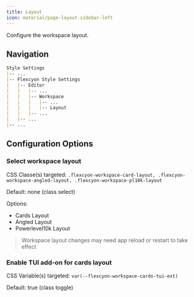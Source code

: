 ```yaml
---
title: Layout
icon: material/page-layout-sidebar-left
---
```


Configure the workspace layout.

## Navigation

```md
Style Settings
|-- ...
|-- Flexcyon Style Settings
|   |-- Editor
|   |   |-- ...
|   |   |-- Workspace
|   |   |   |-- ...
|   |   |   |-- Layout
|   |   |-- ...
|   |-- ...
|-- ...
```

## Configuration Options

### Select workspace layout

CSS Classe(s) targeted: `.flexcyon-workspace-card-layout,
.flexcyon-workspace-angled-layout, .flexcyon-workspace-pl10k-layout`

Default: none (class select)

Options:

- Cards Layout
- Angled Layout
- Powerlevel10k Layout

> Workspace layout changes may need app reload or restart to take effect

### Enable TUI add-on for cards layout

CSS Variable(s) targeted: `var(--flexcyon-workspace-cards-tui-ext)`

Default: true (class toggle)

